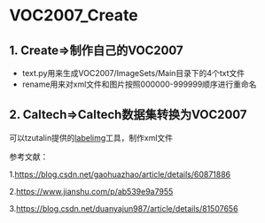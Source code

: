 # VOC2007_Create


## 1. **Create=>制作自己的VOC2007**
 - text.py用来生成VOC2007/ImageSets/Main目录下的4个txt文件
 - rename用来对xml文件和图片按照000000-999999顺序进行重命名
## 2. **Caltech=>Caltech数据集转换为VOC2007**



可以tzutalin提供的[labelimg](https://github.com/tzutalin/labelImg)工具，制作xml文件

参考文献：

1.<https://blog.csdn.net/gaohuazhao/article/details/60871886>

2.<https://www.jianshu.com/p/ab539e9a7955>

3.<https://blog.csdn.net/duanyajun987/article/details/81507656>
